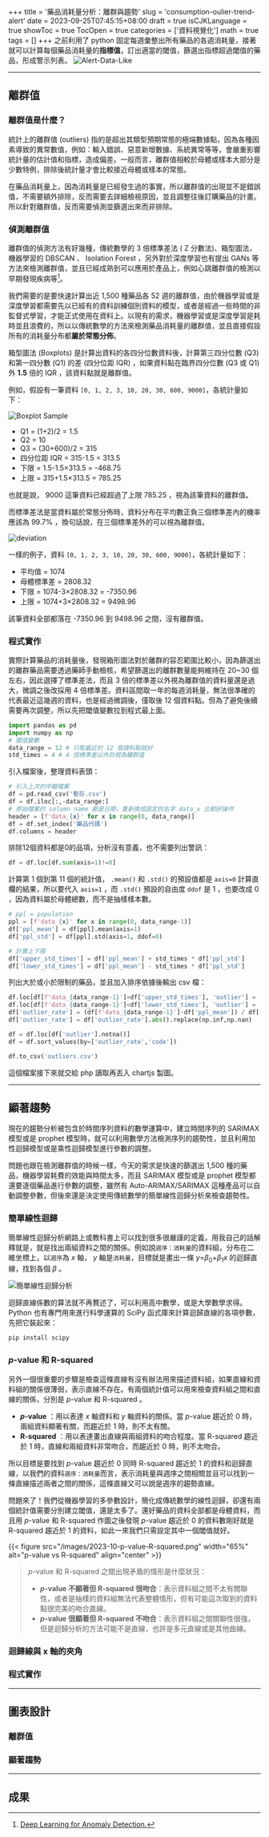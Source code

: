 +++
title = '藥品消耗量分析：離群與趨勢'
slug = 'consumption-oulier-trend-alert'
date = 2023-09-25T07:45:15+08:00
draft = true
isCJKLanguage = true
showToc = true
TocOpen = true
categories = ['資料視覺化']
math = true
tags = []
+++
之前利用了 python 固定每週彙整出所有藥品的各週消耗量，接著就可以計算每個藥品消耗量的**指標值**，訂出適當的閾值，篩選出指標超過閾值的藥品，形成警示列表。
![Alert-Data-Like](/images/2023-10-alert-data-like.png#center)
***
## 離群值

### 離群值是什麼？
統計上的離群值 (outliers) 指的是超出其類型預期常態的極端數據點，因為各種因素導致的異常數值，例如：輸入錯誤、惡意新增數據、系統異常等等，會嚴重影響統計量的估計值和指標，造成偏差。一般而言，離群值相較於母體或樣本大部分是少數特例，排除後統計量才會比較接近母體或樣本的常態。

在藥品消耗量上，因為消耗量是已經發生過的事實，所以離群值的出現並不是錯誤值，不需要額外排除，反而需要去詳細檢視原因，並且調整往後訂購藥品的計畫。所以針對離群值，反而需要偵測並篩選出來而非排除。

### 偵測離群值
離群值的偵測方法有好幾種，傳統數學的 3 倍標準差法 ( Z 分數法)、箱型圖法，機器學習的 DBSCAN 、 Isolation Forest ，另外對於深度學習也有提出 GANs 等方法來檢測離群值，並且已經成熟到可以應用於產品上，例如心跳離群值的檢測以早期發現疾病等[^1]。

[^1]: [Deep Learning for Anomaly Detection.](https://ff12.fastforwardlabs.com/)

我們需要的是要快速計算出近 1,500 種藥品各 52 週的離群值，由於機器學習或是深度學習都需要先以已經有的資料訓練個別資料的模型，或者是經過一些時間的非監督式學習，才能正式使用在資料上。以現有的需求，機器學習或是深度學習是耗時並且浪費的，所以以傳統數學的方法來檢測藥品消耗量的離群值，並且直接假設所有的消耗量分布都**屬於常態分佈**。

箱型圖法 (Boxplots) 是計算出資料的各四分位數資料後，計算第三四分位數 (Q3) 和第一四分數 (Q1) 的差 (四分位距 IQR) ，如果資料點在臨界四分位數 (Q3 或 Q1) 外 **1.5** 倍的 IQR ，該資料點就是離群值。

例如，假設有一筆資料 `[0, 1, 2, 3, 10, 20, 30, 600, 9000]`，各統計量如下：

![Boxplot Sample](/images/2023-10-boxplot-sample.png#center)

- Q1 = (1+2)/2 = 1.5
- Q2 = 10
- Q3 = (30+600)/2 = 315
- 四分位距 IQR = 315-1.5 = 313.5
- 下限 = 1.5-1.5×313.5 = -468.75
- 上限 = 315+1.5×313.5 = 785.25

也就是說， 9000 這筆資料已經超過了上限 785.25 ，視為該筆資料的離群值。

而標準差法是當資料屬於常態分佈時，資料分布在平均數正負三個標準差內的機率應該為 99.7% ，換句話說，在三個標準差外的可以視為離群值。

![deviation](https://homepage.ntu.edu.tw/~clhsieh/biostatistic/images/deviation.png#center)

一樣的例子，資料 `[0, 1, 2, 3, 10, 20, 30, 600, 9000]`，各統計量如下：
- 平均值 = 1074
- 母體標準差 = 2808.32
- 下限 = 1074-3×2808.32 = -7350.96
- 上限 = 1074+3×2808.32 = 9498.96

該筆資料全部都落在 -7350.96 到 9498.96 之間，沒有離群值。

### 程式實作
實際計算藥品的消耗量後，發現箱形圖法對於離群的容忍範圍比較小，因為篩選出的離群藥品需要透過藥師手動檢核，希望篩選出的離群數量能夠維持在 20~30 個左右，因此選擇了標準差法，而且 3 倍的標準差以外視為離群值的資料量還是過大，微調之後改採用 4 倍標準差。資料區間取一年的每週消耗量，無法很準確的代表最近這幾週的資料，也是經過微調後，僅取後 12 個資料點。但為了避免後續需要再次調整，所以先把閾值變數拉到程式最上面。
```python
import pandas as pd
import numpy as np
# 閾值變數
data_range = 12 # 只取最近的 12 個資料點就好
std_times = 4 # 4 倍標準差以外的視為離群值
```
引入檔案後，整理資料表頭：
```python
# 引入上次的中繼檔案
df = pd.read_csv('暫存.csv')
df = df.iloc[:,-data_range:]
# 原始檔案的 column name 都是日期，重新換成固定的名字 data_x 比較好操作
header = [f'data_{x}' for x in range(0, data_range)]
df = df.set_index('藥品代碼')
df.columns = header
```
排除12個資料都是0的品項，分析沒有意義，也不需要列出警訊：
```python
df = df.loc[df.sum(axis=1)!=0]
```
計算第 1 個到第 11 個的統計值， `.mean()` 和 `.std()` 的預設值都是 `axis=0` 計算直欄的結果，所以要代入 `axis=1` ，而 `.std()` 預設的自由度 `ddof` 是 1 ，也要改成 0 ，因為資料屬於母體總數，而不是抽樣樣本數。
```python
# ppl = population
ppl = [f'data_{x}' for x in range(0, data_range-1)]
df['ppl_mean'] = df[ppl].mean(axis=1)
df['ppl_std'] = df[ppl].std(axis=1, ddof=0)

# 計算上下限
df['upper_std_times'] = df['ppl_mean'] + std_times * df['ppl_std']
df['lower_std_times'] = df['ppl_mean'] - std_times * df['ppl_std']
```
列出大於或小於限制的藥品，並且加入排序依據後輸出 csv 檔：
```python
df.loc[df[f'data_{data_range-1}']>df['upper_std_times'], 'outlier'] = 'greater'
df.loc[df[f'data_{data_range-1}']<df['lower_std_times'], 'outlier'] = 'less'
df['outlier_rate'] = (df[f'data_{data_range-1}']-df['ppl_mean']) / df['ppl_std']
df['outlier_rate'] = df['outlier_rate'].abs().replace(np.inf,np.nan)

df = df.loc[df['outlier'].notna()]
df = df.sort_values(by=['outlier_rate','code'])

df.to_csv('outliers.csv')
```
這個檔案接下來就交給 php 讀取再丟入 chartjs 製圖。
***
## 顯著趨勢
現在的趨勢分析被包含於時間序列資料的數學運算中，建立時間序列的 SARIMAX 模型或是 prophet 模型時，就可以利用數學方法檢測序列的趨勢性，並且利用加性迴歸模型或是乘性迴歸模型進行參數的調整。

問題也跟在檢測離群值的時候一樣，今天的需求是快速的篩選出 1,500 種的藥品，機器學習耗費的效能與時間太多，而且 SARIMAX 模型或是 prophet 模型都還要逐個藥品進行參數的調整，雖然有 Auto-ARIMAX/SARIMAX 這種產品可以自動調整參數，但後來還是決定使用傳統數學的簡單線性迴歸分析來檢查趨勢性。
### 簡單線性迴歸
簡單線性迴歸分析網路上或教科書上可以找到很多很嚴謹的定義，用我自己的話解釋就是，就是找出兩組資料之間的關係。例如說`週序：消耗量`的資料組，分布在二維坐標上，以`週序`為 ${x}$ 軸， ${y}$ 軸是`消耗量`，目標就是畫出一條 ${y=} \beta_0$+$\beta_1 {x}$ 的迴歸直線，找到各個 $\beta$ 。

![簡單線性迴歸分析](https://miro.medium.com/v2/resize:fit:1400/format:webp/1*n49Ks_IUMW4ZDXlMxJmjnw.png)

迴歸直線係數的算法就不再贅述了，可以利用高中數學，或是大學數學求得。 Python 也有專門用來進行科學運算的 SciPy 函式庫來計算迴歸直線的各項參數，先把它裝起來：
```powershell
pip install scipy
```
### *p*-value 和 R-squared
另外一個很重要的步驟是檢查這條直線有沒有辦法用來描述資料組，如果直線和資料組的關係很薄弱，表示直線不存在。有兩個統計值可以用來檢查資料組之間和直線的關係，分別是 *p*-value 和 R-squared 。

- ***p*-value** ：用以表達 ${x}$ 軸資料和 ${y}$ 軸資料的關係。當 *p*-value 趨近於 0 時，兩組資料顯著有關，而趨近於 1 時，則不太有關。
- **R-squared** ：用以表達畫出直線與兩組資料的吻合程度。當 R-squared 趨近於 1 時，直線和兩組資料非常吻合，而趨近於 0 時，則不太吻合。

所以目標是要找到 *p*-value 趨近於 0 同時 R-squared 趨近於 1 的資料和迴歸直線，以我們的資料`週序：消耗量`而言，表示消耗量與週序之間相關並且可以找到一條直線描述兩者之間的關係，這條直線又可以說是週序的趨勢直線。

問題來了！我們從機器學習的多參數設計，簡化成傳統數學的線性迴歸，卻還有兩個統計值需要分別建立閾值，還是太多了。還好藥品的資料全部都是母體資料，而且用 *p*-value 和 R-squared 作圖之後發現 *p*-value 趨近於 0 的資料數剛好就是 R-squared 趨近於 1 的資料，如此一來我們只需設定其中一個閾值就好。

<!--![p-value vs R-squared](/images/2023-10-p-value-R-squared.png#center)-->
{{< figure src="/images/2023-10-p-value-R-squared.png" width="65%" alt="p-value vs R-squared" align="center" >}}

> *p*-value 和 R-squared 之間出現矛盾的情形是什麼狀況：
>
>- ***p*-value 不顯著但 R-squared 很吻合**：表示資料組之間不太有關聯性，或者是抽樣的資料組無法代表整體情形，但有可能這次取到的資料點很完美的吻合直線。
>- ***p*-value 很顯著但 R-squared 不吻合**：表示資料組之間關聯性很強，但是迴歸分析的方法可能不是直線，也許是多元直線或是其他曲線。

### 迴歸線與 x 軸的夾角

### 程式實作
***
## 圖表設計
### 離群值
### 顯著趨勢
***
## 成果
